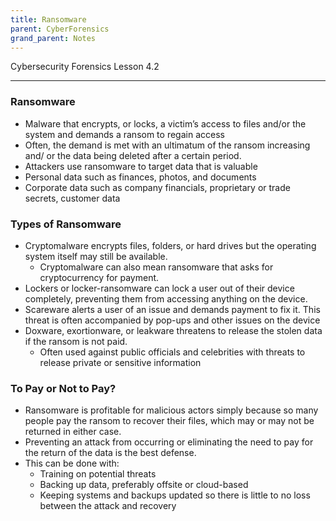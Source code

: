 ```yaml
---
title: Ransomware
parent: CyberForensics 
grand_parent: Notes
---
```

Cybersecurity Forensics Lesson 4.2
___
### Ransomware  
- Malware that encrypts, or locks, a victim’s access to files and/or the system and demands a ransom to regain access  
- Often, the demand is met with an ultimatum of the ransom increasing and/ or the data being deleted after a certain period.  
- Attackers use ransomware to target data that is valuable  
- Personal data such as finances, photos, and documents  
- Corporate data such as company financials, proprietary or trade secrets, customer data

### Types of Ransomware  
- Cryptomalware encrypts files, folders, or hard drives but the operating system itself may still be available.
	- Cryptomalware can also mean ransomware that asks for cryptocurrency for payment.  
- Lockers or locker-ransomware can lock a user out of their device completely, preventing them from accessing anything on the device.  
- Scareware alerts a user of an issue and demands payment to fix it. This threat is often accompanied by pop-ups and other issues on the device  
- Doxware, exortionware, or leakware threatens to release the stolen data if the ransom is not paid. 
	- Often used against public officials and celebrities with threats to release private or sensitive information

### To Pay or Not to Pay?  
- Ransomware is profitable for malicious actors simply because so many people pay the ransom to recover their files, which may or may not be returned in either case.  
- Preventing an attack from occurring or eliminating the need to pay for the return of the data is the best defense.  
- This can be done with:  
	- Training on potential threats  
	- Backing up data, preferably offsite or cloud-based  
	- Keeping systems and backups updated so there is little to no loss between the attack and recovery